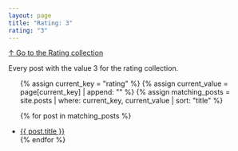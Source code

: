 ```yaml
---
layout: page
title: "Rating: 3"
rating: "3"
---
```

[↑ Go to the Rating collection](/rating/)

Every post with the value 3 for the rating collection.

<ul>
  {% assign current_key = "rating" %}
  {% assign current_value = page[current_key] | append: "" %}
  {% assign matching_posts = site.posts | where: current_key, current_value | sort: "title" %}

  {% for post in matching_posts %}
      <li><a href="{{ post.url }}">{{ post.title }}</a></li>
  {% endfor %}
</ul>
